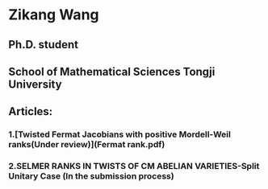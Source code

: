 # Zikang Wang
## Ph.D. student
## School of Mathematical Sciences Tongji University
## Articles:
### 1.[Twisted Fermat Jacobians with positive Mordell-Weil ranks(Under review)](Fermat rank.pdf)
### 2.SELMER RANKS IN TWISTS OF CM ABELIAN VARIETIES-Split Unitary Case (In the submission process)
